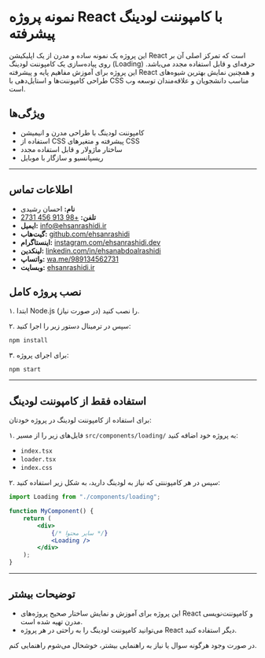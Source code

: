 # نمونه پروژه React با کامپوننت لودینگ پیشرفته

این پروژه یک نمونه ساده و مدرن از یک اپلیکیشن React است که تمرکز اصلی آن بر روی پیاده‌سازی یک کامپوننت لودینگ (Loading) حرفه‌ای و قابل استفاده مجدد می‌باشد. این پروژه برای آموزش مفاهیم پایه و پیشرفته React و همچنین نمایش بهترین شیوه‌های طراحی کامپوننت‌ها و استایل‌دهی با CSS مناسب دانشجویان و علاقه‌مندان توسعه وب است.

## ویژگی‌ها

-   کامپوننت لودینگ با طراحی مدرن و انیمیشن
-   استفاده از CSS پیشرفته و متغیرهای CSS
-   ساختار ماژولار و قابل استفاده مجدد
-   ریسپانسیو و سازگار با موبایل

---

## اطلاعات تماس

-   **نام:** احسان رشیدی
-   **تلفن:** [+98 913 456 2731](tel:+989134562731)
-   **ایمیل:** [info@ehsanrashidi.ir](mailto:info@ehsanrashidi.ir)
-   **گیت‌هاب:** [github.com/ehsanrashidi](https://github.com/ehsanrashidi)
-   **اینستاگرام:** [instagram.com/ehsanrashidi.dev](https://www.instagram.com/ehsanrashidi.dev)
-   **لینکدین:** [linkedin.com/in/ehsanabdoalrashidi](https://www.linkedin.com/in/ehsanabdoalrashidi)
-   **واتساپ:** [wa.me/989134562731](https://wa.me/989134562731)
-   **وبسایت:** [ehsanrashidi.ir](https://ehsanrashidi.ir/)

## نصب پروژه کامل

۱. ابتدا Node.js را نصب کنید (در صورت نیاز).

۲. سپس در ترمینال دستور زیر را اجرا کنید:

```
npm install
```

۳. برای اجرای پروژه:

```
npm start
```

---

## استفاده فقط از کامپوننت لودینگ

برای استفاده از کامپوننت لودینگ در پروژه خودتان:

۱. فایل‌های زیر را از مسیر `src/components/loading/` به پروژه خود اضافه کنید:

-   `index.tsx`
-   `loader.tsx`
-   `index.css`

۲. سپس در هر کامپوننتی که نیاز به لودینگ دارید، به شکل زیر استفاده کنید:

```jsx
import Loading from "./components/loading";

function MyComponent() {
    return (
        <div>
            {/* سایر محتوا */}
            <Loading />
        </div>
    );
}
```

---

## توضیحات بیشتر

-   این پروژه برای آموزش و نمایش ساختار صحیح پروژه‌های React و کامپوننت‌نویسی مدرن تهیه شده است.
-   می‌توانید کامپوننت لودینگ را به راحتی در هر پروژه React دیگر استفاده کنید.

در صورت وجود هرگونه سوال یا نیاز به راهنمایی بیشتر، خوشحال می‌شوم راهنمایی کنم.
